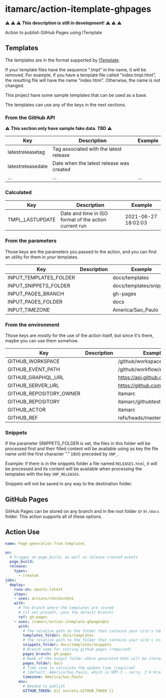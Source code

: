 # itamarc/action-itemplate-ghpages

:warning: :warning: :warning: **This description is still in development!** :warning: :warning: :warning:

Action to publish GitHub Pages using ITemplate

## Templates

The templates are in the format supported by [ITemplate](https://itamarc.github.io/itemplate/).

If your template files have the sequence ".tmpl" in the name, it will be removed.
For example, if you have a template file called "index.tmpl.html", the resulting file will have the name "index.html".
Otherwise, the name is not changed.

This project have some sample templates that can be used as a base.

The templates can use any of the keys in the next sections.

### From the GitHub API

:warning: **This section only have sample fake data. TBD** :warning:

Key | Description | Example
----|-------------|--------
latestreleasetag | Tag associated with the latest release | 
latestreleasedate | Date when the latest release was created | 
... | ... | ...

### Calculated

Key | Description | Example
----|-------------|--------
TMPL_LASTUPDATE | Date and time in ISO format of the action current run | 2021-06-27 18:02:03

### From the parameters

Those keys are the parameters you passed to the action, and you can find an utility for them in your templates.

Key | Description | Example
----|-------------|--------
INPUT_TEMPLATES_FOLDER |  | docs/templates
INPUT_SNIPPETS_FOLDER |  | docs/templates/snippets
INPUT_PAGES_BRANCH |  | gh-pages
INPUT_PAGES_FOLDER |  | docs
INPUT_TIMEZONE |  | America/Sao_Paulo

### From the environment

Those keys are mostly for the use of the action itself, but since it's there, maybe you can use them somehow.

Key | Description | Example
----|-------------|--------
GITHUB_WORKSPACE |  | /github/workspace
GITHUB_EVENT_PATH |  | /github/workflow/event.json
GITHUB_GRAPHQL_URL |  | https://api.github.com/graphql
GITHUB_SERVER_URL |  | https://github.com
GITHUB_REPOSITORY_OWNER |  | itamarc
GITHUB_REPOSITORY |  | itamarc/githubtest
GITHUB_ACTOR |  | itamarc
GITHUB_REF |  | refs/heads/master

### Snippets

If the parameter SNIPPETS_FOLDER is set, the files in this folder will be
processed first and their filled content will be available using as key the
file name until the first character "." (dot) preceded by `SNP_`.

Example: if there is in the snippets folder a file named `RELEASES.html`, it
will be processed and its content will be available when processing the
templates with the key `SNP_RELEASES`.

Snippets will not be saved in any way to the destination folder.

## GitHub Pages

GitHub Pages can be stored on any branch and in the root folder or in `/docs` folder.
This action supports all of these options.

## Action Use

```yaml
name: Page generation from templates

on:
  # Trigger on page_build, as well as release created events
  page_build:
  release:
    types:
      - created
jobs:
  deploy:
    runs-on: ubuntu-latest
    steps:
    - uses: actions/checkout@v2
    with:
      # The branch where the templates are stored
      # (if not present, uses the default branch)
      ref: gh-pages
    - uses: itamarc/action-itemplate-ghpages@v1
      with:
        # The relative path to the folder that contains your site's templates (required)
        templates_folder: docs/templates
        # The relative path to the folder that contains your site's snippets, if any (not required)
        snippets_folder: docs/templates/snippets
        # Branch name for storing github pages (required)
        pages_branch: gh-pages
        # Name of the output folder where generated html will be stored (required)
        pages_folder: docs
        # Time zone to calculate the update time (required)
        # (default: America/Sao_Paulo, which is GMT-3 - sorry, I'm brazilian =) )
        timezone: America/Sao_Paulo
      env:
        # Needed to publish
        GITHUB_TOKEN: ${{ secrets.GITHUB_TOKEN }}
```

